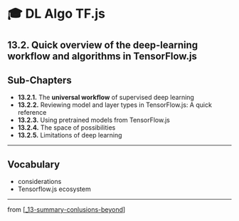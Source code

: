 # 🎓 DL Algo TF.js

## 13.2. Quick overview of the deep-learning workflow and algorithms in TensorFlow.js

## Sub-Chapters

- **13.2.1.** The **universal workflow** of supervised deep learning
- **13.2.2.** Reviewing model and layer types in TensorFlow.js: A quick reference
- **13.2.3.** Using pretrained models from TensorFlow.js
- **13.2.4.** The space of possibilities
- **13.2.5.** Limitations of deep learning

---

## Vocabulary

- considerations
- Tensorflow.js ecosystem

---
from [[_13-summary-conlusions-beyond]]

[//begin]: # "Autogenerated link references for markdown compatibility"
[_13-summary-conlusions-beyond]: ../_13-summary-conlusions-beyond.md "🎓 Conclusions"
[//end]: # "Autogenerated link references"